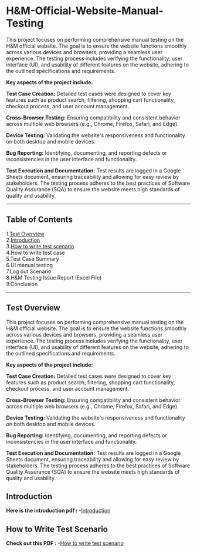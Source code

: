 # H&M-Official-Website-Manual-Testing
This project focuses on performing comprehensive manual testing on the H&M official website. The goal is to ensure the website functions smoothly across various devices and browsers, providing a seamless user experience. The testing process includes verifying the functionality, user interface (UI), and usability of different features on the website, adhering to the outlined specifications and requirements.

**Key aspects of the project include:**

**Test Case Creation:** Detailed test cases were designed to cover key features such as product search, filtering, shopping cart functionality, checkout process, and user account management.

**Cross-Browser Testing:** Ensuring compatibility and consistent behavior across multiple web browsers (e.g., Chrome, Firefox, Safari, and Edge).

**Device Testing:** Validating the website's responsiveness and functionality on both desktop and mobile devices.

**Bug Reporting:** Identifying, documenting, and reporting defects or inconsistencies in the user interface and functionality.

**Test Execution and Documentation:** Test results are logged in a Google Sheets document, ensuring traceability and allowing for easy review by stakeholders. The testing process adheres to the best practices of Software Quality Assurance (SQA) to ensure the website meets high standards of quality and usability.

------

## Table of Contents
1.[Test Overview](#test-overview) <br>
2.[Introduction](#introduction) <br>
3.[How to write test scenario](#How-to-write-test-scenario) <br>
4.How to write test case <br>
5.Test Case Summary <br>
6.UI manual testing <br>
7.Log out Scenario <br>
8.H&M Testing Issue Report (Excel File) <br>
9.Conclusion <br>

------

## Test Overview
This project focuses on performing comprehensive manual testing on the H&M official website. The goal is to ensure the website functions smoothly across various devices and browsers, providing a seamless user experience. The testing process includes verifying the functionality, user interface (UI), and usability of different features on the website, adhering to the outlined specifications and requirements.

**Key aspects of the project include:**

**Test Case Creation:** Detailed test cases were designed to cover key features such as product search, filtering, shopping cart functionality, checkout process, and user account management.

**Cross-Browser Testing:** Ensuring compatibility and consistent behavior across multiple web browsers (e.g., Chrome, Firefox, Safari, and Edge).

**Device Testing:** Validating the website's responsiveness and functionality on both desktop and mobile devices.

**Bug Reporting:** Identifying, documenting, and reporting defects or inconsistencies in the user interface and functionality.

**Test Execution and Documentation:** Test results are logged in a Google Sheets document, ensuring traceability and allowing for easy review by stakeholders. The testing process adheres to the best practices of Software Quality Assurance (SQA) to ensure the website meets high standards of quality and usability.

## Introduction 
**Here is the introduction pdf :** -[Introduction](./Introduction.pdf)

## How to Write Test Scenario
**Check out this PDF :** -[How to write test scenario](./How-to-write-test-scenario.pdf) 
